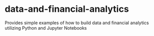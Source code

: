 # data-and-financial-analytics
Provides simple examples of how to build data and financial analytics utilizing Python and Jupyter Notebooks
